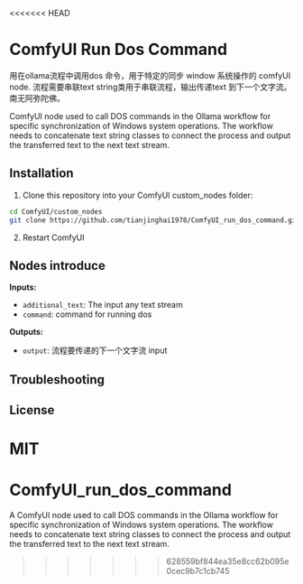 <<<<<<< HEAD

# ComfyUI Run Dos Command

用在ollama流程中调用dos 命令，用于特定的同步 window 系统操作的 comfyUI node. 流程需要串联text string类用于串联流程，输出传递text 到下一个文字流。南无阿弥陀佛。

 ComfyUI node used to call DOS commands in the Ollama workflow for specific synchronization of Windows system operations. The workflow needs to concatenate text string classes to connect the process and output the transferred text to the next text stream.

## Installation

1. Clone this repository into your ComfyUI custom_nodes folder:
```bash
cd ComfyUI/custom_nodes
git clone https://github.com/tianjinghai1978/ComfyUI_run_dos_command.git
```

2. Restart ComfyUI

## Nodes introduce

**Inputs:**
- `additional_text`: The input any text stream
- `command`: command for running dos


**Outputs:**
- `output`: 流程要传递的下一个文字流 input


## Troubleshooting



## License

MIT 
=======
# ComfyUI_run_dos_command
A ComfyUI node used to call DOS commands in the Ollama workflow for specific synchronization of Windows system operations. The workflow needs to concatenate text string classes to connect the process and output the transferred text to the next text stream.
>>>>>>> 628559bf844ea35e8cc62b095e0cec9b7c1cb745

